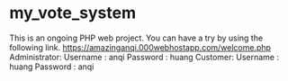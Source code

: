 # my_vote_system
This is an ongoing PHP web project.
You can have a try by using the following link.
https://amazinganqi.000webhostapp.com/welcome.php
Administrator:
  Username : anqi
  Password : huang
Customer:
  Username : huang
  Password : anqi
  
